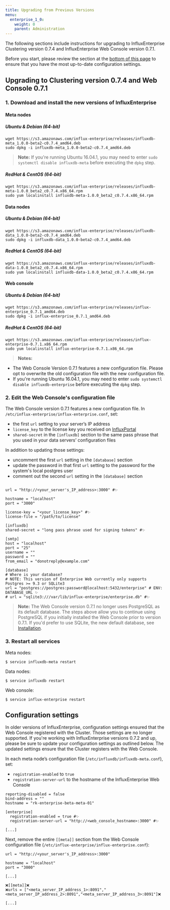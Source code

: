 ```yaml
---
title: Upgrading from Previous Versions
menu:
  enterprise_1_0:
    weight: 0
    parent: Administration
---
```


The following sections include instructions for upgrading to InfluxEnterprise
Clustering version 0.7.4 and InfluxEnterprise Web Console version 0.7.1.

Before you start, please review the section at the
[bottom of this page](#configuration-settings) to ensure that you have the most
up-to-date configuration settings.

## Upgrading to Clustering version 0.7.4 and Web Console 0.7.1

### 1. Download and install the new versions of InfluxEnterprise

#### Meta nodes

##### Ubuntu & Debian (64-bit)
```
wget https://s3.amazonaws.com/influx-enterprise/releases/influxdb-meta_1.0.0-beta2-c0.7.4_amd64.deb
sudo dpkg -i influxdb-meta_1.0.0-beta2-c0.7.4_amd64.deb
```

> **Note:** If you're running Ubuntu 16.04.1, you may need to enter
`sudo systemctl disable influxdb-meta` before executing the `dpkg` step.

##### RedHat & CentOS (64-bit)
```
wget https://s3.amazonaws.com/influx-enterprise/releases/influxdb-meta-1.0.0_beta2_c0.7.4.x86_64.rpm
sudo yum localinstall influxdb-meta-1.0.0_beta2_c0.7.4.x86_64.rpm
```

#### Data nodes

##### Ubuntu & Debian (64-bit)
```
wget https://s3.amazonaws.com/influx-enterprise/releases/influxdb-data_1.0.0-beta2-c0.7.4_amd64.deb
sudo dpkg -i influxdb-data_1.0.0-beta2-c0.7.4_amd64.deb
```
##### RedHat & CentOS (64-bit)
```
wget https://s3.amazonaws.com/influx-enterprise/releases/influxdb-data-1.0.0_beta2_c0.7.4.x86_64.rpm
sudo yum localinstall influxdb-data-1.0.0_beta2_c0.7.4.x86_64.rpm
```
#### Web console

##### Ubuntu & Debian (64-bit)
```
wget https://s3.amazonaws.com/influx-enterprise/releases/influx-enterprise_0.7.1_amd64.deb
sudo dpkg -i influx-enterprise_0.7.1_amd64.deb
```
##### RedHat & CentOS (64-bit)
```
wget https://s3.amazonaws.com/influx-enterprise/releases/influx-enterprise-0.7.1.x86_64.rpm
sudo yum localinstall influx-enterprise-0.7.1.x86_64.rpm
```

> **Notes:**
>
* The Web Console Version 0.7.1 features a new configuration file.
Please opt to overwrite the old configuration file with the new configuration
file.
* If you're running Ubuntu 16.04.1, you may need to enter
`sudo systemctl disable influxdb-enterprise` before executing the `dpkg` step.

### 2. Edit the Web Console's configuration file
The Web Console version 0.7.1 features a new configuration file.
In `/etc/influx-enterprise/influx-enterprise.conf`, set:

* the first `url` setting to your server’s IP address
* `license_key` to the license key you received on [InfluxPortal](https://portal.influxdata.com/)
* `shared-secret` in the `[influxdb]` section to the same pass phrase that you used in your data servers’ configuration files

In addition to updating those settings:

* uncomment the first `url` setting in the `[database]` section
* update the password in that first `url` setting to the password for the system's local postgres user
* comment out the second `url` setting in the `[database]` section

```

url = "http://<your_server's_IP_address>:3000" #✨

hostname = "localhost"
port = "3000"

license-key = "<your_license_key>" #✨
license-file = "/path/to/license"

[influxdb]
shared-secret = "long pass phrase used for signing tokens" #✨

[smtp]
host = "localhost"
port = "25"
username = ""
password = ""
from_email = "donotreply@example.com"

[database]
# Where is your database?
# NOTE: This version of Enterprise Web currently only supports Postgres >= 9.3 or SQLite3
url = "postgres://postgres:password@localhost:5432/enterprise" # ENV: DATABASE_URL ✨
# url = "sqlite3:///var/lib/influx-enterprise/enterprise.db" #✨
```

>**Note:** The Web Console version 0.7.1 no longer uses PostgreSQL as its
default database.
The steps above allow you to continue using PostgreSQL if you initially
installed the Web Console prior to version 0.7.1.
If you'd prefer to use SQLite, the new default database, see [Installation](/enterprise/v1.0/introduction/installation/#web-console-setup).

### 3. Restart all services
Meta nodes:
```
$ service influxdb-meta restart
```
Data nodes:
```
$ service influxdb restart
```
Web console:
```
$ service influx-enterprise restart
```

## Configuration settings

In older versions of InfluxEnterprise, configuration settings ensured that
the Web Console registered with the Cluster.
Those settings are no longer supported.
If you're working with InfluxEnterprise versions 0.7.2 and up, please be sure
to update your configuration settings as outlined below.
The updated settings ensure that the Cluster registers with the Web Console.

In each meta node’s configuration file (`/etc/influxdb/influxdb-meta.conf`), set:

* `registration-enabled` to `true`
* `registration-server-url` to the hostname of the InfluxEnterprise Web Console

```
reporting-disabled = false
bind-address = ""
hostname = "rk-enterprise-beta-meta-01"

[enterprise]
  registration-enabled = true #✨
  registration-server-url = "http://<web_console_hostname>:3000" #✨

[...]
```
Next, remove the entire `[[meta]]` section from the Web Console configuration file (`/etc/influx-enterprise/influx-enterprise.conf`):
```
url = "http://<your_server's_IP_address>:3000"

hostname = "localhost"
port = "3000"

[...]

❌[[meta]]❌
❌urls = ["<meta_server_IP_address_1>:8091","<meta_server_IP_address_2>:8091","<meta_server_IP_address_3>:8091"]❌

[...]
```
